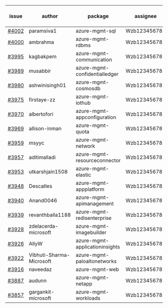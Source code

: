 | issue | author | package | assignee | bot advice | created date of issue | target release date | date from target |
| ------ | ------ | ------ | ------ | ------ | ------ | ------ | :-----: |
| [#4002](https://github.com/Azure/sdk-release-request/issues/4002) | paramsiva1 | azure-mgmt-sql | Wzb123456789 |  | 03-28 | 04-28 |  |
| [#4000](https://github.com/Azure/sdk-release-request/issues/4000) | ambrahma | azure-mgmt-rdbms | Wzb123456789 | MultiAPI | 03-27 | 04-28 |  |
| [#3995](https://github.com/Azure/sdk-release-request/issues/3995) | kagbakpem | azure-mgmt-communication | Wzb123456789 |  | 03-26 | 04-28 |  |
| [#3989](https://github.com/Azure/sdk-release-request/issues/3989) | musabbir | azure-mgmt-confidentialledger | Wzb123456789 |  | 03-23 | 04-28 |  |
| [#3980](https://github.com/Azure/sdk-release-request/issues/3980) | ashwinisingh01 | azure-mgmt-cosmosdb | Wzb123456789 |  | 03-23 | 04-28 |  |
| [#3975](https://github.com/Azure/sdk-release-request/issues/3975) | firstaye-zz | azure-mgmt-iothub | Wzb123456789 |  | 03-22 | 04-28 |  |
| [#3970](https://github.com/Azure/sdk-release-request/issues/3970) | albertofori | azure-mgmt-appconfiguration | Wzb123456789 | new comment. | 03-22 | 04-28 |  |
| [#3969](https://github.com/Azure/sdk-release-request/issues/3969) | allison-inman | azure-mgmt-quota | Wzb123456789 |  | 03-22 | 04-28 |  |
| [#3959](https://github.com/Azure/sdk-release-request/issues/3959) | msyyc | azure-mgmt-network | Wzb123456789 |  | 03-22 | 04-28 |  |
| [#3957](https://github.com/Azure/sdk-release-request/issues/3957) | aditimalladi | azure-mgmt-resourceconnector | Wzb123456789 |  | 03-21 | 04-28 |  |
| [#3953](https://github.com/Azure/sdk-release-request/issues/3953) | utkarshjain1508 | azure-mgmt-elastic | Wzb123456789 |  | 03-21 | 04-28 |  |
| [#3948](https://github.com/Azure/sdk-release-request/issues/3948) | Descatles | azure-mgmt-appplatform | Wzb123456789 |  | 03-17 | 04-28 |  |
| [#3940](https://github.com/Azure/sdk-release-request/issues/3940) | Anand0046 | azure-mgmt-apimanagement | Wzb123456789 |  | 03-16 | 04-28 |  |
| [#3939](https://github.com/Azure/sdk-release-request/issues/3939) | revanthballa1188 | azure-mgmt-redisenterprise | Wzb123456789 |  | 03-16 | 04-28 |  |
| [#3928](https://github.com/Azure/sdk-release-request/issues/3928) | zdelacerda-microsoft | azure-mgmt-imagebuilder | Wzb123456789 |  | 03-15 | 04-28 |  |
| [#3926](https://github.com/Azure/sdk-release-request/issues/3926) | AllyW | azure-mgmt-applicationinsights | Wzb123456789 |  | 03-13 | 04-28 |  |
| [#3922](https://github.com/Azure/sdk-release-request/issues/3922) | Vibhuti-Sharma-Microsoft | azure-mgmt-paloaltonetworks | Wzb123456789 |  | 03-10 | 04-28 |  |
| [#3916](https://github.com/Azure/sdk-release-request/issues/3916) | naveedaz | azure-mgmt-web | Wzb123456789 |  | 03-10 | 03-24 |  |
| [#3887](https://github.com/Azure/sdk-release-request/issues/3887) | audunn | azure-mgmt-netapp | Wzb123456789 |  | 03-06 | 03-24 |  |
| [#3857](https://github.com/Azure/sdk-release-request/issues/3857) | gargankit-microsoft | azure-mgmt-workloads | Wzb123456789 | Hold on | 03-02 | 03-24 |  |
